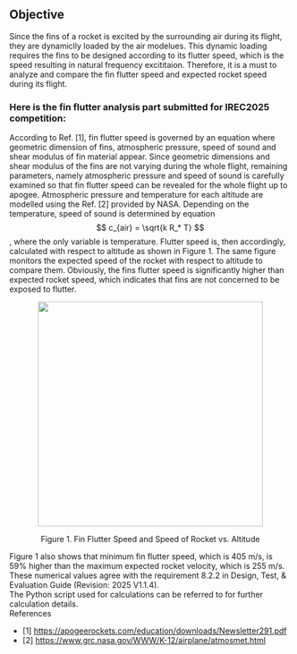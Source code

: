 ## Objective
Since the fins of a rocket is excited by the surrounding air during its flight, they are dynamiclly loaded by the air modelues. This dynamic loading requires the fins to be 
designed according to its flutter speed, which is the speed resulting in natural frequency excititaion. Therefore, it is a must to analyze and compare the fin flutter speed 
and expected rocket speed during its flight. 

### Here is the fin flutter analysis part submitted for IREC2025 competition:
According to Ref. [1], fin flutter speed is governed by an equation where geometric dimension of fins, atmospheric pressure, speed of sound and shear modulus of fin material appear. Since geometric dimensions and shear modulus of the fins are not varying during the whole flight, remaining parameters, namely atmospheric pressure and speed of sound is carefully examined so that fin flutter speed can be revealed for the whole flight up to apogee. 
Atmospheric pressure and temperature for each altitude are modelled using the Ref. [2] provided by NASA. Depending on the temperature, speed of sound is determined by equation           
$$ c_{air} = \sqrt{k R_* T} $$, where the only variable is temperature. Flutter speed is, then accordingly, calculated with respect to altitude as shown in Figure 1. The same figure monitors the expected speed of the rocket with respect to altitude to compare them. Obviously, the fins flutter speed is significantly higher than expected rocket speed, which indicates that fins are not concerned to be exposed to flutter.  

<p align="center">
  <img src="https://github.com/user-attachments/assets/f0c5cac5-0257-4437-bd7a-55824016c3b4" width="402" /></p>
<p align="center">Figure 1. Fin Flutter Speed and Speed of Rocket vs. Altitude </p>

 
Figure 1 also shows that minimum fin flutter speed, which is 405 m/s, is 59% higher than the maximum expected rocket velocity, which is 255 m/s. These numerical values agree with the requirement 8.2.2 in Design, Test, & Evaluation Guide (Revision: 2025 V1.1.4).  
The Python script used for calculations can be referred to for further calculation details.   
References  
- [1] https://apogeerockets.com/education/downloads/Newsletter291.pdf
- [2] https://www.grc.nasa.gov/WWW/K-12/airplane/atmosmet.html

